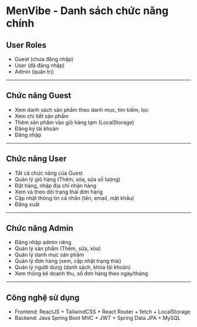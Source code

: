 # MenVibe - Danh sách chức năng chính

## User Roles
- Guest (chưa đăng nhập)
- User (đã đăng nhập)
- Admin (quản trị)

---

## Chức năng Guest

- Xem danh sách sản phẩm theo danh mục, tìm kiếm, lọc
- Xem chi tiết sản phẩm
- Thêm sản phẩm vào giỏ hàng tạm (LocalStorage)
- Đăng ký tài khoản
- Đăng nhập

---

## Chức năng User

- Tất cả chức năng của Guest
- Quản lý giỏ hàng (Thêm, xóa, sửa số lượng)
- Đặt hàng, nhập địa chỉ nhận hàng
- Xem và theo dõi trạng thái đơn hàng
- Cập nhật thông tin cá nhân (tên, email, mật khẩu)
- Đăng xuất

---

## Chức năng Admin

- Đăng nhập admin riêng
- Quản lý sản phẩm (Thêm, sửa, xóa)
- Quản lý danh mục sản phẩm
- Quản lý đơn hàng (xem, cập nhật trạng thái)
- Quản lý người dùng (danh sách, khóa tài khoản)
- Xem thống kê doanh thu, số đơn hàng theo ngày/tháng

---

## Công nghệ sử dụng

- Frontend: ReactJS + TailwindCSS + React Router + fetch + LocalStorage
- Backend: Java Spring Boot MVC + JWT + Spring Data JPA + MySQL
